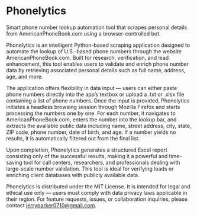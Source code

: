 # Phonelytics
Smart phone number lookup automation tool that scrapes personal details from AmericanPhoneBook.com using a browser-controlled bot.


Phonelytics is an intelligent Python-based scraping application designed to automate the lookup of U.S.-based phone numbers through the website AmericanPhoneBook.com. Built for research, verification, and lead enhancement, this tool enables users to validate and enrich phone number data by retrieving associated personal details such as full name, address, age, and more.

The application offers flexibility in data input — users can either paste phone numbers directly into the app’s textbox or upload a .txt or .xlsx file containing a list of phone numbers. Once the input is provided, Phonelytics initiates a headless browsing session through Mozilla Firefox and starts processing the numbers one by one. For each number, it navigates to AmericanPhoneBook.com, enters the number into the lookup bar, and extracts the available public data including name, street address, city, state, ZIP code, phone number, date of birth, and age. If a number yields no results, it is automatically filtered out from the final list.

Upon completion, Phonelytics generates a structured Excel report consisting only of the successful results, making it a powerful and time-saving tool for call centers, researchers, and professionals dealing with large-scale number validation. This tool is ideal for verifying leads or enriching client databases with publicly available data.

Phonelytics is distributed under the MIT License. It is intended for legal and ethical use only — users must comply with data privacy laws applicable in their region. For feature requests, issues, or collaboration inquiries, please contact jerryparker0710@gmail.com.
